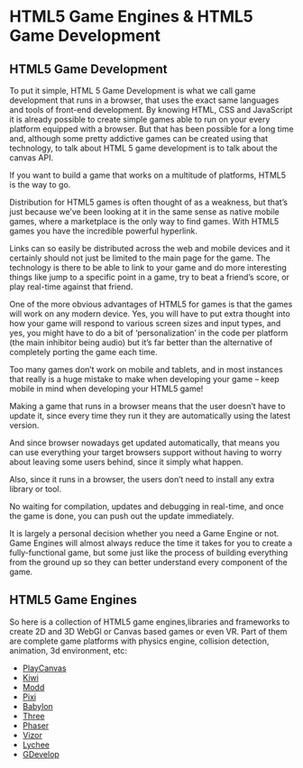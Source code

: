 # HTML5 Game Engines & HTML5 Game Development

## HTML5 Game Development

To put it simple, HTML 5 Game Development is what we call game development that runs in a browser, that uses the exact same languages and tools of front-end development. By knowing HTML, CSS and JavaScript it is already possible to create simple games able to run on your every platform equipped with a browser. But that has been possible for a long time and, although some pretty addictive games can be created using that technology, to talk about HTML 5 game development is to talk about the canvas API.

If you want to build a game that works on a multitude of platforms, HTML5 is the way to go.

Distribution for HTML5 games is often thought of as a weakness, but that’s just because we’ve been looking at it in the same sense as native mobile games, where a marketplace is the only way to find games. With HTML5 games you have the incredible powerful hyperlink. 

Links can so easily be distributed across the web and mobile devices and it certainly should not just be limited to the main page for the game. The technology is there to be able to link to your game and do more interesting things like jump to a specific point in a game, try to beat a friend’s score, or play real-time against that friend.

One of the more obvious advantages of HTML5 for games is that the games will work on any modern device. Yes, you will have to put extra thought into how your game will respond to various screen sizes and input types, and yes, you might have to do a bit of ‘personalization’ in the code per platform (the main inhibitor being audio) but it’s far better than the alternative of completely porting the game each time.

Too many games don’t work on mobile and tablets, and in most instances that really is a huge mistake to make when developing your game – keep mobile in mind when developing your HTML5 game!

Making a game that runs in a browser means that the user doesn’t have to update it, since every time they run it they are automatically using the latest version.

And since browser nowadays get updated automatically, that means you can use everything your target browsers support without having to worry about leaving some users behind, since it simply what happen.

Also, since it runs in a browser, the users don’t need to install any extra library or tool. 

No waiting for compilation, updates and debugging in real-time, and once the game is done, you can push out the update immediately.

It is largely a personal decision whether you need a Game Engine or not. Game Engines will almost always reduce the time it takes for you to create a fully-functional game, but some just like the process of building everything from the ground up so they can better understand every component of the game.

## HTML5 Game Engines

So here is a collection of HTML5 game engines,libraries and frameworks to create 2D and 3D WebGl or Canvas based games or even VR. Part of them are complete game platforms with physics engine, collision detection, animation, 3d environment, etc:

- [PlayCanvas](https://playcanvas.com/)
- [Kiwi](https://www.kiwijs.org/)
- [Modd](https://www.modd.io/)
- [Pixi](https://www.pixijs.com/)
- [Babylon](https://www.babylonjs.com/)
- [Three](https://threejs.org/)
- [Phaser](https://phaser.io/)
- [Vizor](https://site.vizor.io/)
- [Lychee](https://lychee.js.org/)
- [GDevelop](https://gdevelop-app.com/)